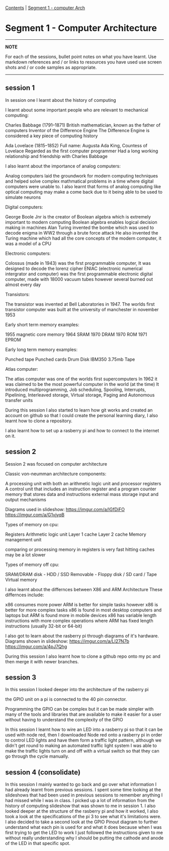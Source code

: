 [Contents](../personal_learning_record/personal_learning_record.md) | [Segment 1 - computer Arch](../personal_learning_record/segment1.md) 

# Segment 1 - Computer Architecture

---
**NOTE**

For each of the sessions, bullet point notes on what you have learnt.
Use markdown references and / or links to resources you have used
use  screen shots and / or code samples as appropriate.

---

## session 1
In session one I learnt about the history of computing

I learnt about some important people who are relevant to mechanical computing:

Charles Babbage (1791–1871)
British mathematician, known as the father of computers
Inventor of the Difference Engine
The Difference Engine is considered a key piece of computing history

Ada Lovelace (1815–1852)
Full name: Augusta Ada King, Countess of Lovelace
Regarded as the first computer programmer
Had a long working relationship and friendship with Charles Babbage


I also learnt about the importance of analog computers:

Analog computers laid the groundwork for modern computing techniques and helped solve complex mathmatical problems in a time where digital computers were unable to.
I also learnt that forms of analog computing like optical computing may make a come back due to it being able to be used to simulate neurons


Digital computers:

George Boole Jnr is the creator of Boolean algebra which is extremely important to modern computing
Boolean algebra enables logical decision making in machines
Alan Turing invented the bombe which was used to decode enigma in WW2 through a brute force attack
He also invented the Turing machine which had all the core concepts of the modern computer, it was a model of a CPU


Electronic computers:

Colossus (made in 1943) was the first programmable computer, It was designed to decode the lorenz cipher
ENIAC (electronic numerical intergrator and computer) was the first programmable electronic digital computer, made with 18000 vacuum tubes however several burned out almost every day

Transistors:

The transistor was invented at Bell Laboratories in 1947.
The worlds first transistor computer was built at the university of manchester in november 1953

Early short term memory examples:

1955 magnetic core memory
1964 SRAM
1970 DRAM
1970 ROM
1971 EPROM


Early long term memory examples:

Punched tape
Punched cards
Drum
Disk IBM350 3.75mb
Tape


Atlas computer:

The atlas computer was one of the worlds first supercomputers
In 1962 it was claimed to be the most powerful computer in the world (at the time)
It introduced multiprogramming, Job scheduling, Spooling, Interrupts, Pipelining, Interleaved storage, Virtual storage, Paging and Autonomous transfer units



During this session I also started to learn how git works and created an account on github so that I could create the personal learning diary, I also learnt how to clone a repository.

I also learnt how to set up a rasberry pi and how to connect to the internet on it.


## session 2

Session 2 was focused on computer architecture


Classic von-neumman architecture components:

A processing unit with both an arithmetic logic unit and processor registers
A control unit that includes an instruction register and a program counter
memory that stores data and instructions 
external mass storage
input and output mechanisms

Diagrams used in slideshow: https://imgur.com/a/IGfDiFO  https://imgur.com/a/G1vjyqB


Types of memory on cpu:

Registers
Arithmetic logic unit
Layer 1 cache
Layer 2 cache
Memory management unit

comparing or processing memory in registers is very fast
hitting caches may be a lot slower


Types of memory off cpu:

SRAM/DRAM
disk - HDD / SSD
Removable - Floppy disk / SD card / Tape
Virtual memory



I also learnt about the differnces between X86 and ARM Architecture
These differnces include:

x86 consumes more power
ARM is better for simple tasks however x86 is better for more complex tasks
x86 is found in most desktop computers and laptops but ARM is found more in mobile devices
x86 has variable length instructions with more complex operations where ARM has fixed length instructions (usually 32-bit or 64-bit)

I also got to learn about the rasberry pi through diagrams of it's hardware.
Diagrams shown in slideshow: https://imgur.com/a/LI27N7b      https://imgur.com/a/4pJ7Qhg



During this session I also learnt how to clone a github repo onto my pc and then merge it with newer branches.

## session 3

In this session I looked deeper into the architecture of the rasberry pi

the GPIO unit on a pi is connected to the 40 pin connector.

Programming the GPIO can be complex but it can be made simpler with many of the tools and libraries that are available to make it easier for a user without having to understand the complexity of the GPIO

In this session I learnt how to wire an LED into a rasberry pi so that it can be used with node red, then I downloaded Node red onto a rasberry pi in order to control LED lights and have them form a traffic light pattern, although we didn't get round to making an automated traffic light system I was able to make the traffic lights turn on and off with a virtual switch so that they can go through the cycle manually.


## session 4 (consolidate)

In this session I mainly wanted to go back and go over what information I had already learnt from previous sessions.
I spent some time looking at the slideshows that had been used in previous sessions to remember anything I had missed while I was in class. I picked up a lot of information from the history of computing slideshow that was shown to me in session 1. I also looked deeper at the structure of the rasberry pi and how it worked, I also took a look at the specifications of the pi 3 to see what it's limitations were.
I also decided to take a second look at the GPIO Pinout diagram to further understand what each pin is used for and what it does because when I was first trying to get the LED to work I just followed the instructions given to me without really understanding why I should be putting the cathode and anode of the LED in that specific spot.
